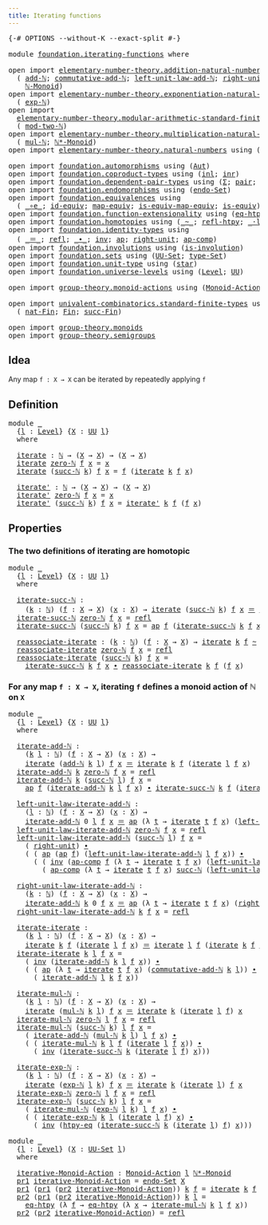 ```yaml
---
title: Iterating functions
---
```


<pre class="Agda"><a id="45" class="Symbol">{-#</a> <a id="49" class="Keyword">OPTIONS</a> <a id="57" class="Pragma">--without-K</a> <a id="69" class="Pragma">--exact-split</a> <a id="83" class="Symbol">#-}</a>

<a id="88" class="Keyword">module</a> <a id="95" href="foundation.iterating-functions.html" class="Module">foundation.iterating-functions</a> <a id="126" class="Keyword">where</a>

<a id="133" class="Keyword">open</a> <a id="138" class="Keyword">import</a> <a id="145" href="elementary-number-theory.addition-natural-numbers.html" class="Module">elementary-number-theory.addition-natural-numbers</a> <a id="195" class="Keyword">using</a>
  <a id="203" class="Symbol">(</a> <a id="205" href="elementary-number-theory.addition-natural-numbers.html#1164" class="Function">add-ℕ</a><a id="210" class="Symbol">;</a> <a id="212" href="elementary-number-theory.addition-natural-numbers.html#2240" class="Function">commutative-add-ℕ</a><a id="229" class="Symbol">;</a> <a id="231" href="elementary-number-theory.addition-natural-numbers.html#1532" class="Function">left-unit-law-add-ℕ</a><a id="250" class="Symbol">;</a> <a id="252" href="elementary-number-theory.addition-natural-numbers.html#1447" class="Function">right-unit-law-add-ℕ</a><a id="272" class="Symbol">;</a>
    <a id="278" href="elementary-number-theory.addition-natural-numbers.html#4840" class="Function">ℕ-Monoid</a><a id="286" class="Symbol">)</a>
<a id="288" class="Keyword">open</a> <a id="293" class="Keyword">import</a> <a id="300" href="elementary-number-theory.exponentiation-natural-numbers.html" class="Module">elementary-number-theory.exponentiation-natural-numbers</a> <a id="356" class="Keyword">using</a>
  <a id="364" class="Symbol">(</a> <a id="366" href="elementary-number-theory.exponentiation-natural-numbers.html#685" class="Function">exp-ℕ</a><a id="371" class="Symbol">)</a>
<a id="373" class="Keyword">open</a> <a id="378" class="Keyword">import</a>
  <a id="387" href="elementary-number-theory.modular-arithmetic-standard-finite-types.html" class="Module">elementary-number-theory.modular-arithmetic-standard-finite-types</a> <a id="453" class="Keyword">using</a>
  <a id="461" class="Symbol">(</a> <a id="463" href="elementary-number-theory.modular-arithmetic-standard-finite-types.html#2983" class="Function">mod-two-ℕ</a><a id="472" class="Symbol">)</a>
<a id="474" class="Keyword">open</a> <a id="479" class="Keyword">import</a> <a id="486" href="elementary-number-theory.multiplication-natural-numbers.html" class="Module">elementary-number-theory.multiplication-natural-numbers</a> <a id="542" class="Keyword">using</a>
  <a id="550" class="Symbol">(</a> <a id="552" href="elementary-number-theory.multiplication-natural-numbers.html#1358" class="Function">mul-ℕ</a><a id="557" class="Symbol">;</a> <a id="559" href="elementary-number-theory.multiplication-natural-numbers.html#8584" class="Function">ℕ*-Monoid</a><a id="568" class="Symbol">)</a>
<a id="570" class="Keyword">open</a> <a id="575" class="Keyword">import</a> <a id="582" href="elementary-number-theory.natural-numbers.html" class="Module">elementary-number-theory.natural-numbers</a> <a id="623" class="Keyword">using</a> <a id="629" class="Symbol">(</a><a id="630" href="elementary-number-theory.natural-numbers.html#1458" class="Datatype">ℕ</a><a id="631" class="Symbol">;</a> <a id="633" href="elementary-number-theory.natural-numbers.html#1479" class="InductiveConstructor">zero-ℕ</a><a id="639" class="Symbol">;</a> <a id="641" href="elementary-number-theory.natural-numbers.html#1492" class="InductiveConstructor">succ-ℕ</a><a id="647" class="Symbol">)</a>

<a id="650" class="Keyword">open</a> <a id="655" class="Keyword">import</a> <a id="662" href="foundation.automorphisms.html" class="Module">foundation.automorphisms</a> <a id="687" class="Keyword">using</a> <a id="693" class="Symbol">(</a><a id="694" href="foundation.automorphisms.html#1297" class="Function">Aut</a><a id="697" class="Symbol">)</a>
<a id="699" class="Keyword">open</a> <a id="704" class="Keyword">import</a> <a id="711" href="foundation.coproduct-types.html" class="Module">foundation.coproduct-types</a> <a id="738" class="Keyword">using</a> <a id="744" class="Symbol">(</a><a id="745" href="foundation.coproduct-types.html#1253" class="InductiveConstructor">inl</a><a id="748" class="Symbol">;</a> <a id="750" href="foundation.coproduct-types.html#1276" class="InductiveConstructor">inr</a><a id="753" class="Symbol">)</a>
<a id="755" class="Keyword">open</a> <a id="760" class="Keyword">import</a> <a id="767" href="foundation.dependent-pair-types.html" class="Module">foundation.dependent-pair-types</a> <a id="799" class="Keyword">using</a> <a id="805" class="Symbol">(</a><a id="806" href="foundation-core.dependent-pair-types.html#515" class="Record">Σ</a><a id="807" class="Symbol">;</a> <a id="809" href="foundation-core.dependent-pair-types.html#588" class="InductiveConstructor">pair</a><a id="813" class="Symbol">;</a> <a id="815" href="foundation-core.dependent-pair-types.html#605" class="Field">pr1</a><a id="818" class="Symbol">;</a> <a id="820" href="foundation-core.dependent-pair-types.html#617" class="Field">pr2</a><a id="823" class="Symbol">)</a>
<a id="825" class="Keyword">open</a> <a id="830" class="Keyword">import</a> <a id="837" href="foundation.endomorphisms.html" class="Module">foundation.endomorphisms</a> <a id="862" class="Keyword">using</a> <a id="868" class="Symbol">(</a><a id="869" href="foundation.endomorphisms.html#947" class="Function">endo-Set</a><a id="877" class="Symbol">)</a>
<a id="879" class="Keyword">open</a> <a id="884" class="Keyword">import</a> <a id="891" href="foundation.equivalences.html" class="Module">foundation.equivalences</a> <a id="915" class="Keyword">using</a>
  <a id="923" class="Symbol">(</a> <a id="925" href="foundation-core.equivalences.html#7869" class="Function Operator">_∘e_</a><a id="929" class="Symbol">;</a> <a id="931" href="foundation-core.equivalences.html#2494" class="Function">id-equiv</a><a id="939" class="Symbol">;</a> <a id="941" href="foundation-core.equivalences.html#1821" class="Function">map-equiv</a><a id="950" class="Symbol">;</a> <a id="952" href="foundation-core.equivalences.html#1876" class="Function">is-equiv-map-equiv</a><a id="970" class="Symbol">;</a> <a id="972" href="foundation-core.equivalences.html#1556" class="Function">is-equiv</a><a id="980" class="Symbol">)</a>
<a id="982" class="Keyword">open</a> <a id="987" class="Keyword">import</a> <a id="994" href="foundation.function-extensionality.html" class="Module">foundation.function-extensionality</a> <a id="1029" class="Keyword">using</a> <a id="1035" class="Symbol">(</a><a id="1036" href="foundation-core.function-extensionality.html#1463" class="Function">eq-htpy</a><a id="1043" class="Symbol">;</a> <a id="1045" href="foundation-core.function-extensionality.html#965" class="Function">htpy-eq</a><a id="1052" class="Symbol">)</a>
<a id="1054" class="Keyword">open</a> <a id="1059" class="Keyword">import</a> <a id="1066" href="foundation.homotopies.html" class="Module">foundation.homotopies</a> <a id="1088" class="Keyword">using</a> <a id="1094" class="Symbol">(</a><a id="1095" href="foundation-core.homotopies.html#627" class="Function Operator">_~_</a><a id="1098" class="Symbol">;</a> <a id="1100" href="foundation-core.homotopies.html#741" class="Function">refl-htpy</a><a id="1109" class="Symbol">;</a> <a id="1111" href="foundation-core.homotopies.html#1877" class="Function Operator">_·l_</a><a id="1115" class="Symbol">)</a>
<a id="1117" class="Keyword">open</a> <a id="1122" class="Keyword">import</a> <a id="1129" href="foundation.identity-types.html" class="Module">foundation.identity-types</a> <a id="1155" class="Keyword">using</a>
  <a id="1163" class="Symbol">(</a> <a id="1165" href="foundation-core.identity-types.html#1865" class="Function Operator">_＝_</a><a id="1168" class="Symbol">;</a> <a id="1170" href="foundation-core.identity-types.html#1820" class="InductiveConstructor">refl</a><a id="1174" class="Symbol">;</a> <a id="1176" href="foundation-core.identity-types.html#2425" class="Function Operator">_∙_</a><a id="1179" class="Symbol">;</a> <a id="1181" href="foundation-core.identity-types.html#2729" class="Function">inv</a><a id="1184" class="Symbol">;</a> <a id="1186" href="foundation-core.identity-types.html#4003" class="Function">ap</a><a id="1188" class="Symbol">;</a> <a id="1190" href="foundation-core.identity-types.html#3074" class="Function">right-unit</a><a id="1200" class="Symbol">;</a> <a id="1202" href="foundation-core.identity-types.html#4263" class="Function">ap-comp</a><a id="1209" class="Symbol">)</a>
<a id="1211" class="Keyword">open</a> <a id="1216" class="Keyword">import</a> <a id="1223" href="foundation.involutions.html" class="Module">foundation.involutions</a> <a id="1246" class="Keyword">using</a> <a id="1252" class="Symbol">(</a><a id="1253" href="foundation.involutions.html#891" class="Function">is-involution</a><a id="1266" class="Symbol">)</a>
<a id="1268" class="Keyword">open</a> <a id="1273" class="Keyword">import</a> <a id="1280" href="foundation.sets.html" class="Module">foundation.sets</a> <a id="1296" class="Keyword">using</a> <a id="1302" class="Symbol">(</a><a id="1303" href="foundation-core.sets.html#1190" class="Function">UU-Set</a><a id="1309" class="Symbol">;</a> <a id="1311" href="foundation-core.sets.html#1304" class="Function">type-Set</a><a id="1319" class="Symbol">)</a>
<a id="1321" class="Keyword">open</a> <a id="1326" class="Keyword">import</a> <a id="1333" href="foundation.unit-type.html" class="Module">foundation.unit-type</a> <a id="1354" class="Keyword">using</a> <a id="1360" class="Symbol">(</a><a id="1361" href="foundation.unit-type.html#1108" class="InductiveConstructor">star</a><a id="1365" class="Symbol">)</a>
<a id="1367" class="Keyword">open</a> <a id="1372" class="Keyword">import</a> <a id="1379" href="foundation.universe-levels.html" class="Module">foundation.universe-levels</a> <a id="1406" class="Keyword">using</a> <a id="1412" class="Symbol">(</a><a id="1413" href="Agda.Primitive.html#597" class="Postulate">Level</a><a id="1418" class="Symbol">;</a> <a id="1420" href="foundation-core.universe-levels.html#235" class="Primitive">UU</a><a id="1422" class="Symbol">)</a>

<a id="1425" class="Keyword">open</a> <a id="1430" class="Keyword">import</a> <a id="1437" href="group-theory.monoid-actions.html" class="Module">group-theory.monoid-actions</a> <a id="1465" class="Keyword">using</a> <a id="1471" class="Symbol">(</a><a id="1472" href="group-theory.monoid-actions.html#607" class="Function">Monoid-Action</a><a id="1485" class="Symbol">)</a>

<a id="1488" class="Keyword">open</a> <a id="1493" class="Keyword">import</a> <a id="1500" href="univalent-combinatorics.standard-finite-types.html" class="Module">univalent-combinatorics.standard-finite-types</a> <a id="1546" class="Keyword">using</a>
  <a id="1554" class="Symbol">(</a> <a id="1556" href="univalent-combinatorics.standard-finite-types.html#6240" class="Function">nat-Fin</a><a id="1563" class="Symbol">;</a> <a id="1565" href="univalent-combinatorics.standard-finite-types.html#2523" class="Function">Fin</a><a id="1568" class="Symbol">;</a> <a id="1570" href="univalent-combinatorics.standard-finite-types.html#8301" class="Function">succ-Fin</a><a id="1578" class="Symbol">)</a>

<a id="1581" class="Keyword">open</a> <a id="1586" class="Keyword">import</a> <a id="1593" href="group-theory.monoids.html" class="Module">group-theory.monoids</a>
<a id="1614" class="Keyword">open</a> <a id="1619" class="Keyword">import</a> <a id="1626" href="group-theory.semigroups.html" class="Module">group-theory.semigroups</a>
</pre>
## Idea

Any map `f : X → X` can be iterated by repeatedly applying `f`

## Definition

<pre class="Agda"><a id="1751" class="Keyword">module</a> <a id="1758" href="foundation.iterating-functions.html#1758" class="Module">_</a>
  <a id="1762" class="Symbol">{</a><a id="1763" href="foundation.iterating-functions.html#1763" class="Bound">l</a> <a id="1765" class="Symbol">:</a> <a id="1767" href="Agda.Primitive.html#597" class="Postulate">Level</a><a id="1772" class="Symbol">}</a> <a id="1774" class="Symbol">{</a><a id="1775" href="foundation.iterating-functions.html#1775" class="Bound">X</a> <a id="1777" class="Symbol">:</a> <a id="1779" href="foundation-core.universe-levels.html#235" class="Primitive">UU</a> <a id="1782" href="foundation.iterating-functions.html#1763" class="Bound">l</a><a id="1783" class="Symbol">}</a>
  <a id="1787" class="Keyword">where</a>
  
  <a id="1798" href="foundation.iterating-functions.html#1798" class="Function">iterate</a> <a id="1806" class="Symbol">:</a> <a id="1808" href="elementary-number-theory.natural-numbers.html#1458" class="Datatype">ℕ</a> <a id="1810" class="Symbol">→</a> <a id="1812" class="Symbol">(</a><a id="1813" href="foundation.iterating-functions.html#1775" class="Bound">X</a> <a id="1815" class="Symbol">→</a> <a id="1817" href="foundation.iterating-functions.html#1775" class="Bound">X</a><a id="1818" class="Symbol">)</a> <a id="1820" class="Symbol">→</a> <a id="1822" class="Symbol">(</a><a id="1823" href="foundation.iterating-functions.html#1775" class="Bound">X</a> <a id="1825" class="Symbol">→</a> <a id="1827" href="foundation.iterating-functions.html#1775" class="Bound">X</a><a id="1828" class="Symbol">)</a>
  <a id="1832" href="foundation.iterating-functions.html#1798" class="Function">iterate</a> <a id="1840" href="elementary-number-theory.natural-numbers.html#1479" class="InductiveConstructor">zero-ℕ</a> <a id="1847" href="foundation.iterating-functions.html#1847" class="Bound">f</a> <a id="1849" href="foundation.iterating-functions.html#1849" class="Bound">x</a> <a id="1851" class="Symbol">=</a> <a id="1853" href="foundation.iterating-functions.html#1849" class="Bound">x</a>
  <a id="1857" href="foundation.iterating-functions.html#1798" class="Function">iterate</a> <a id="1865" class="Symbol">(</a><a id="1866" href="elementary-number-theory.natural-numbers.html#1492" class="InductiveConstructor">succ-ℕ</a> <a id="1873" href="foundation.iterating-functions.html#1873" class="Bound">k</a><a id="1874" class="Symbol">)</a> <a id="1876" href="foundation.iterating-functions.html#1876" class="Bound">f</a> <a id="1878" href="foundation.iterating-functions.html#1878" class="Bound">x</a> <a id="1880" class="Symbol">=</a> <a id="1882" href="foundation.iterating-functions.html#1876" class="Bound">f</a> <a id="1884" class="Symbol">(</a><a id="1885" href="foundation.iterating-functions.html#1798" class="Function">iterate</a> <a id="1893" href="foundation.iterating-functions.html#1873" class="Bound">k</a> <a id="1895" href="foundation.iterating-functions.html#1876" class="Bound">f</a> <a id="1897" href="foundation.iterating-functions.html#1878" class="Bound">x</a><a id="1898" class="Symbol">)</a>

  <a id="1903" href="foundation.iterating-functions.html#1903" class="Function">iterate&#39;</a> <a id="1912" class="Symbol">:</a> <a id="1914" href="elementary-number-theory.natural-numbers.html#1458" class="Datatype">ℕ</a> <a id="1916" class="Symbol">→</a> <a id="1918" class="Symbol">(</a><a id="1919" href="foundation.iterating-functions.html#1775" class="Bound">X</a> <a id="1921" class="Symbol">→</a> <a id="1923" href="foundation.iterating-functions.html#1775" class="Bound">X</a><a id="1924" class="Symbol">)</a> <a id="1926" class="Symbol">→</a> <a id="1928" class="Symbol">(</a><a id="1929" href="foundation.iterating-functions.html#1775" class="Bound">X</a> <a id="1931" class="Symbol">→</a> <a id="1933" href="foundation.iterating-functions.html#1775" class="Bound">X</a><a id="1934" class="Symbol">)</a>
  <a id="1938" href="foundation.iterating-functions.html#1903" class="Function">iterate&#39;</a> <a id="1947" href="elementary-number-theory.natural-numbers.html#1479" class="InductiveConstructor">zero-ℕ</a> <a id="1954" href="foundation.iterating-functions.html#1954" class="Bound">f</a> <a id="1956" href="foundation.iterating-functions.html#1956" class="Bound">x</a> <a id="1958" class="Symbol">=</a> <a id="1960" href="foundation.iterating-functions.html#1956" class="Bound">x</a>
  <a id="1964" href="foundation.iterating-functions.html#1903" class="Function">iterate&#39;</a> <a id="1973" class="Symbol">(</a><a id="1974" href="elementary-number-theory.natural-numbers.html#1492" class="InductiveConstructor">succ-ℕ</a> <a id="1981" href="foundation.iterating-functions.html#1981" class="Bound">k</a><a id="1982" class="Symbol">)</a> <a id="1984" href="foundation.iterating-functions.html#1984" class="Bound">f</a> <a id="1986" href="foundation.iterating-functions.html#1986" class="Bound">x</a> <a id="1988" class="Symbol">=</a> <a id="1990" href="foundation.iterating-functions.html#1903" class="Function">iterate&#39;</a> <a id="1999" href="foundation.iterating-functions.html#1981" class="Bound">k</a> <a id="2001" href="foundation.iterating-functions.html#1984" class="Bound">f</a> <a id="2003" class="Symbol">(</a><a id="2004" href="foundation.iterating-functions.html#1984" class="Bound">f</a> <a id="2006" href="foundation.iterating-functions.html#1986" class="Bound">x</a><a id="2007" class="Symbol">)</a>
</pre>
## Properties

### The two definitions of iterating are homotopic

<pre class="Agda"><a id="2089" class="Keyword">module</a> <a id="2096" href="foundation.iterating-functions.html#2096" class="Module">_</a>
  <a id="2100" class="Symbol">{</a><a id="2101" href="foundation.iterating-functions.html#2101" class="Bound">l</a> <a id="2103" class="Symbol">:</a> <a id="2105" href="Agda.Primitive.html#597" class="Postulate">Level</a><a id="2110" class="Symbol">}</a> <a id="2112" class="Symbol">{</a><a id="2113" href="foundation.iterating-functions.html#2113" class="Bound">X</a> <a id="2115" class="Symbol">:</a> <a id="2117" href="foundation-core.universe-levels.html#235" class="Primitive">UU</a> <a id="2120" href="foundation.iterating-functions.html#2101" class="Bound">l</a><a id="2121" class="Symbol">}</a>
  <a id="2125" class="Keyword">where</a>

  <a id="2134" href="foundation.iterating-functions.html#2134" class="Function">iterate-succ-ℕ</a> <a id="2149" class="Symbol">:</a>
    <a id="2155" class="Symbol">(</a><a id="2156" href="foundation.iterating-functions.html#2156" class="Bound">k</a> <a id="2158" class="Symbol">:</a> <a id="2160" href="elementary-number-theory.natural-numbers.html#1458" class="Datatype">ℕ</a><a id="2161" class="Symbol">)</a> <a id="2163" class="Symbol">(</a><a id="2164" href="foundation.iterating-functions.html#2164" class="Bound">f</a> <a id="2166" class="Symbol">:</a> <a id="2168" href="foundation.iterating-functions.html#2113" class="Bound">X</a> <a id="2170" class="Symbol">→</a> <a id="2172" href="foundation.iterating-functions.html#2113" class="Bound">X</a><a id="2173" class="Symbol">)</a> <a id="2175" class="Symbol">(</a><a id="2176" href="foundation.iterating-functions.html#2176" class="Bound">x</a> <a id="2178" class="Symbol">:</a> <a id="2180" href="foundation.iterating-functions.html#2113" class="Bound">X</a><a id="2181" class="Symbol">)</a> <a id="2183" class="Symbol">→</a> <a id="2185" href="foundation.iterating-functions.html#1798" class="Function">iterate</a> <a id="2193" class="Symbol">(</a><a id="2194" href="elementary-number-theory.natural-numbers.html#1492" class="InductiveConstructor">succ-ℕ</a> <a id="2201" href="foundation.iterating-functions.html#2156" class="Bound">k</a><a id="2202" class="Symbol">)</a> <a id="2204" href="foundation.iterating-functions.html#2164" class="Bound">f</a> <a id="2206" href="foundation.iterating-functions.html#2176" class="Bound">x</a> <a id="2208" href="foundation-core.identity-types.html#1865" class="Function Operator">＝</a> <a id="2210" href="foundation.iterating-functions.html#1798" class="Function">iterate</a> <a id="2218" href="foundation.iterating-functions.html#2156" class="Bound">k</a> <a id="2220" href="foundation.iterating-functions.html#2164" class="Bound">f</a> <a id="2222" class="Symbol">(</a><a id="2223" href="foundation.iterating-functions.html#2164" class="Bound">f</a> <a id="2225" href="foundation.iterating-functions.html#2176" class="Bound">x</a><a id="2226" class="Symbol">)</a>
  <a id="2230" href="foundation.iterating-functions.html#2134" class="Function">iterate-succ-ℕ</a> <a id="2245" href="elementary-number-theory.natural-numbers.html#1479" class="InductiveConstructor">zero-ℕ</a> <a id="2252" href="foundation.iterating-functions.html#2252" class="Bound">f</a> <a id="2254" href="foundation.iterating-functions.html#2254" class="Bound">x</a> <a id="2256" class="Symbol">=</a> <a id="2258" href="foundation-core.identity-types.html#1820" class="InductiveConstructor">refl</a>
  <a id="2265" href="foundation.iterating-functions.html#2134" class="Function">iterate-succ-ℕ</a> <a id="2280" class="Symbol">(</a><a id="2281" href="elementary-number-theory.natural-numbers.html#1492" class="InductiveConstructor">succ-ℕ</a> <a id="2288" href="foundation.iterating-functions.html#2288" class="Bound">k</a><a id="2289" class="Symbol">)</a> <a id="2291" href="foundation.iterating-functions.html#2291" class="Bound">f</a> <a id="2293" href="foundation.iterating-functions.html#2293" class="Bound">x</a> <a id="2295" class="Symbol">=</a> <a id="2297" href="foundation-core.identity-types.html#4003" class="Function">ap</a> <a id="2300" href="foundation.iterating-functions.html#2291" class="Bound">f</a> <a id="2302" class="Symbol">(</a><a id="2303" href="foundation.iterating-functions.html#2134" class="Function">iterate-succ-ℕ</a> <a id="2318" href="foundation.iterating-functions.html#2288" class="Bound">k</a> <a id="2320" href="foundation.iterating-functions.html#2291" class="Bound">f</a> <a id="2322" href="foundation.iterating-functions.html#2293" class="Bound">x</a><a id="2323" class="Symbol">)</a>

  <a id="2328" href="foundation.iterating-functions.html#2328" class="Function">reassociate-iterate</a> <a id="2348" class="Symbol">:</a> <a id="2350" class="Symbol">(</a><a id="2351" href="foundation.iterating-functions.html#2351" class="Bound">k</a> <a id="2353" class="Symbol">:</a> <a id="2355" href="elementary-number-theory.natural-numbers.html#1458" class="Datatype">ℕ</a><a id="2356" class="Symbol">)</a> <a id="2358" class="Symbol">(</a><a id="2359" href="foundation.iterating-functions.html#2359" class="Bound">f</a> <a id="2361" class="Symbol">:</a> <a id="2363" href="foundation.iterating-functions.html#2113" class="Bound">X</a> <a id="2365" class="Symbol">→</a> <a id="2367" href="foundation.iterating-functions.html#2113" class="Bound">X</a><a id="2368" class="Symbol">)</a> <a id="2370" class="Symbol">→</a> <a id="2372" href="foundation.iterating-functions.html#1798" class="Function">iterate</a> <a id="2380" href="foundation.iterating-functions.html#2351" class="Bound">k</a> <a id="2382" href="foundation.iterating-functions.html#2359" class="Bound">f</a> <a id="2384" href="foundation-core.homotopies.html#627" class="Function Operator">~</a> <a id="2386" href="foundation.iterating-functions.html#1903" class="Function">iterate&#39;</a> <a id="2395" href="foundation.iterating-functions.html#2351" class="Bound">k</a> <a id="2397" href="foundation.iterating-functions.html#2359" class="Bound">f</a>
  <a id="2401" href="foundation.iterating-functions.html#2328" class="Function">reassociate-iterate</a> <a id="2421" href="elementary-number-theory.natural-numbers.html#1479" class="InductiveConstructor">zero-ℕ</a> <a id="2428" href="foundation.iterating-functions.html#2428" class="Bound">f</a> <a id="2430" href="foundation.iterating-functions.html#2430" class="Bound">x</a> <a id="2432" class="Symbol">=</a> <a id="2434" href="foundation-core.identity-types.html#1820" class="InductiveConstructor">refl</a>
  <a id="2441" href="foundation.iterating-functions.html#2328" class="Function">reassociate-iterate</a> <a id="2461" class="Symbol">(</a><a id="2462" href="elementary-number-theory.natural-numbers.html#1492" class="InductiveConstructor">succ-ℕ</a> <a id="2469" href="foundation.iterating-functions.html#2469" class="Bound">k</a><a id="2470" class="Symbol">)</a> <a id="2472" href="foundation.iterating-functions.html#2472" class="Bound">f</a> <a id="2474" href="foundation.iterating-functions.html#2474" class="Bound">x</a> <a id="2476" class="Symbol">=</a>
    <a id="2482" href="foundation.iterating-functions.html#2134" class="Function">iterate-succ-ℕ</a> <a id="2497" href="foundation.iterating-functions.html#2469" class="Bound">k</a> <a id="2499" href="foundation.iterating-functions.html#2472" class="Bound">f</a> <a id="2501" href="foundation.iterating-functions.html#2474" class="Bound">x</a> <a id="2503" href="foundation-core.identity-types.html#2425" class="Function Operator">∙</a> <a id="2505" href="foundation.iterating-functions.html#2328" class="Function">reassociate-iterate</a> <a id="2525" href="foundation.iterating-functions.html#2469" class="Bound">k</a> <a id="2527" href="foundation.iterating-functions.html#2472" class="Bound">f</a> <a id="2529" class="Symbol">(</a><a id="2530" href="foundation.iterating-functions.html#2472" class="Bound">f</a> <a id="2532" href="foundation.iterating-functions.html#2474" class="Bound">x</a><a id="2533" class="Symbol">)</a>
</pre>
### For any map `f : X → X`, iterating `f` defines a monoid action of ℕ on `X`

<pre class="Agda"><a id="2628" class="Keyword">module</a> <a id="2635" href="foundation.iterating-functions.html#2635" class="Module">_</a>
  <a id="2639" class="Symbol">{</a><a id="2640" href="foundation.iterating-functions.html#2640" class="Bound">l</a> <a id="2642" class="Symbol">:</a> <a id="2644" href="Agda.Primitive.html#597" class="Postulate">Level</a><a id="2649" class="Symbol">}</a> <a id="2651" class="Symbol">{</a><a id="2652" href="foundation.iterating-functions.html#2652" class="Bound">X</a> <a id="2654" class="Symbol">:</a> <a id="2656" href="foundation-core.universe-levels.html#235" class="Primitive">UU</a> <a id="2659" href="foundation.iterating-functions.html#2640" class="Bound">l</a><a id="2660" class="Symbol">}</a>
  <a id="2664" class="Keyword">where</a>

  <a id="2673" href="foundation.iterating-functions.html#2673" class="Function">iterate-add-ℕ</a> <a id="2687" class="Symbol">:</a>
    <a id="2693" class="Symbol">(</a><a id="2694" href="foundation.iterating-functions.html#2694" class="Bound">k</a> <a id="2696" href="foundation.iterating-functions.html#2696" class="Bound">l</a> <a id="2698" class="Symbol">:</a> <a id="2700" href="elementary-number-theory.natural-numbers.html#1458" class="Datatype">ℕ</a><a id="2701" class="Symbol">)</a> <a id="2703" class="Symbol">(</a><a id="2704" href="foundation.iterating-functions.html#2704" class="Bound">f</a> <a id="2706" class="Symbol">:</a> <a id="2708" href="foundation.iterating-functions.html#2652" class="Bound">X</a> <a id="2710" class="Symbol">→</a> <a id="2712" href="foundation.iterating-functions.html#2652" class="Bound">X</a><a id="2713" class="Symbol">)</a> <a id="2715" class="Symbol">(</a><a id="2716" href="foundation.iterating-functions.html#2716" class="Bound">x</a> <a id="2718" class="Symbol">:</a> <a id="2720" href="foundation.iterating-functions.html#2652" class="Bound">X</a><a id="2721" class="Symbol">)</a> <a id="2723" class="Symbol">→</a>
    <a id="2729" href="foundation.iterating-functions.html#1798" class="Function">iterate</a> <a id="2737" class="Symbol">(</a><a id="2738" href="elementary-number-theory.addition-natural-numbers.html#1164" class="Function">add-ℕ</a> <a id="2744" href="foundation.iterating-functions.html#2694" class="Bound">k</a> <a id="2746" href="foundation.iterating-functions.html#2696" class="Bound">l</a><a id="2747" class="Symbol">)</a> <a id="2749" href="foundation.iterating-functions.html#2704" class="Bound">f</a> <a id="2751" href="foundation.iterating-functions.html#2716" class="Bound">x</a> <a id="2753" href="foundation-core.identity-types.html#1865" class="Function Operator">＝</a> <a id="2755" href="foundation.iterating-functions.html#1798" class="Function">iterate</a> <a id="2763" href="foundation.iterating-functions.html#2694" class="Bound">k</a> <a id="2765" href="foundation.iterating-functions.html#2704" class="Bound">f</a> <a id="2767" class="Symbol">(</a><a id="2768" href="foundation.iterating-functions.html#1798" class="Function">iterate</a> <a id="2776" href="foundation.iterating-functions.html#2696" class="Bound">l</a> <a id="2778" href="foundation.iterating-functions.html#2704" class="Bound">f</a> <a id="2780" href="foundation.iterating-functions.html#2716" class="Bound">x</a><a id="2781" class="Symbol">)</a>
  <a id="2785" href="foundation.iterating-functions.html#2673" class="Function">iterate-add-ℕ</a> <a id="2799" href="foundation.iterating-functions.html#2799" class="Bound">k</a> <a id="2801" href="elementary-number-theory.natural-numbers.html#1479" class="InductiveConstructor">zero-ℕ</a> <a id="2808" href="foundation.iterating-functions.html#2808" class="Bound">f</a> <a id="2810" href="foundation.iterating-functions.html#2810" class="Bound">x</a> <a id="2812" class="Symbol">=</a> <a id="2814" href="foundation-core.identity-types.html#1820" class="InductiveConstructor">refl</a>
  <a id="2821" href="foundation.iterating-functions.html#2673" class="Function">iterate-add-ℕ</a> <a id="2835" href="foundation.iterating-functions.html#2835" class="Bound">k</a> <a id="2837" class="Symbol">(</a><a id="2838" href="elementary-number-theory.natural-numbers.html#1492" class="InductiveConstructor">succ-ℕ</a> <a id="2845" href="foundation.iterating-functions.html#2845" class="Bound">l</a><a id="2846" class="Symbol">)</a> <a id="2848" href="foundation.iterating-functions.html#2848" class="Bound">f</a> <a id="2850" href="foundation.iterating-functions.html#2850" class="Bound">x</a> <a id="2852" class="Symbol">=</a>
    <a id="2858" href="foundation-core.identity-types.html#4003" class="Function">ap</a> <a id="2861" href="foundation.iterating-functions.html#2848" class="Bound">f</a> <a id="2863" class="Symbol">(</a><a id="2864" href="foundation.iterating-functions.html#2673" class="Function">iterate-add-ℕ</a> <a id="2878" href="foundation.iterating-functions.html#2835" class="Bound">k</a> <a id="2880" href="foundation.iterating-functions.html#2845" class="Bound">l</a> <a id="2882" href="foundation.iterating-functions.html#2848" class="Bound">f</a> <a id="2884" href="foundation.iterating-functions.html#2850" class="Bound">x</a><a id="2885" class="Symbol">)</a> <a id="2887" href="foundation-core.identity-types.html#2425" class="Function Operator">∙</a> <a id="2889" href="foundation.iterating-functions.html#2134" class="Function">iterate-succ-ℕ</a> <a id="2904" href="foundation.iterating-functions.html#2835" class="Bound">k</a> <a id="2906" href="foundation.iterating-functions.html#2848" class="Bound">f</a> <a id="2908" class="Symbol">(</a><a id="2909" href="foundation.iterating-functions.html#1798" class="Function">iterate</a> <a id="2917" href="foundation.iterating-functions.html#2845" class="Bound">l</a> <a id="2919" href="foundation.iterating-functions.html#2848" class="Bound">f</a> <a id="2921" href="foundation.iterating-functions.html#2850" class="Bound">x</a><a id="2922" class="Symbol">)</a>

  <a id="2927" href="foundation.iterating-functions.html#2927" class="Function">left-unit-law-iterate-add-ℕ</a> <a id="2955" class="Symbol">:</a>
    <a id="2961" class="Symbol">(</a><a id="2962" href="foundation.iterating-functions.html#2962" class="Bound">l</a> <a id="2964" class="Symbol">:</a> <a id="2966" href="elementary-number-theory.natural-numbers.html#1458" class="Datatype">ℕ</a><a id="2967" class="Symbol">)</a> <a id="2969" class="Symbol">(</a><a id="2970" href="foundation.iterating-functions.html#2970" class="Bound">f</a> <a id="2972" class="Symbol">:</a> <a id="2974" href="foundation.iterating-functions.html#2652" class="Bound">X</a> <a id="2976" class="Symbol">→</a> <a id="2978" href="foundation.iterating-functions.html#2652" class="Bound">X</a><a id="2979" class="Symbol">)</a> <a id="2981" class="Symbol">(</a><a id="2982" href="foundation.iterating-functions.html#2982" class="Bound">x</a> <a id="2984" class="Symbol">:</a> <a id="2986" href="foundation.iterating-functions.html#2652" class="Bound">X</a><a id="2987" class="Symbol">)</a> <a id="2989" class="Symbol">→</a>
    <a id="2995" href="foundation.iterating-functions.html#2673" class="Function">iterate-add-ℕ</a> <a id="3009" class="Number">0</a> <a id="3011" href="foundation.iterating-functions.html#2962" class="Bound">l</a> <a id="3013" href="foundation.iterating-functions.html#2970" class="Bound">f</a> <a id="3015" href="foundation.iterating-functions.html#2982" class="Bound">x</a> <a id="3017" href="foundation-core.identity-types.html#1865" class="Function Operator">＝</a> <a id="3019" href="foundation-core.identity-types.html#4003" class="Function">ap</a> <a id="3022" class="Symbol">(λ</a> <a id="3025" href="foundation.iterating-functions.html#3025" class="Bound">t</a> <a id="3027" class="Symbol">→</a> <a id="3029" href="foundation.iterating-functions.html#1798" class="Function">iterate</a> <a id="3037" href="foundation.iterating-functions.html#3025" class="Bound">t</a> <a id="3039" href="foundation.iterating-functions.html#2970" class="Bound">f</a> <a id="3041" href="foundation.iterating-functions.html#2982" class="Bound">x</a><a id="3042" class="Symbol">)</a> <a id="3044" class="Symbol">(</a><a id="3045" href="elementary-number-theory.addition-natural-numbers.html#1532" class="Function">left-unit-law-add-ℕ</a> <a id="3065" href="foundation.iterating-functions.html#2962" class="Bound">l</a><a id="3066" class="Symbol">)</a>
  <a id="3070" href="foundation.iterating-functions.html#2927" class="Function">left-unit-law-iterate-add-ℕ</a> <a id="3098" href="elementary-number-theory.natural-numbers.html#1479" class="InductiveConstructor">zero-ℕ</a> <a id="3105" href="foundation.iterating-functions.html#3105" class="Bound">f</a> <a id="3107" href="foundation.iterating-functions.html#3107" class="Bound">x</a> <a id="3109" class="Symbol">=</a> <a id="3111" href="foundation-core.identity-types.html#1820" class="InductiveConstructor">refl</a>
  <a id="3118" href="foundation.iterating-functions.html#2927" class="Function">left-unit-law-iterate-add-ℕ</a> <a id="3146" class="Symbol">(</a><a id="3147" href="elementary-number-theory.natural-numbers.html#1492" class="InductiveConstructor">succ-ℕ</a> <a id="3154" href="foundation.iterating-functions.html#3154" class="Bound">l</a><a id="3155" class="Symbol">)</a> <a id="3157" href="foundation.iterating-functions.html#3157" class="Bound">f</a> <a id="3159" href="foundation.iterating-functions.html#3159" class="Bound">x</a> <a id="3161" class="Symbol">=</a>
    <a id="3167" class="Symbol">(</a> <a id="3169" href="foundation-core.identity-types.html#3074" class="Function">right-unit</a><a id="3179" class="Symbol">)</a> <a id="3181" href="foundation-core.identity-types.html#2425" class="Function Operator">∙</a>
    <a id="3187" class="Symbol">(</a> <a id="3189" class="Symbol">(</a> <a id="3191" href="foundation-core.identity-types.html#4003" class="Function">ap</a> <a id="3194" class="Symbol">(</a><a id="3195" href="foundation-core.identity-types.html#4003" class="Function">ap</a> <a id="3198" href="foundation.iterating-functions.html#3157" class="Bound">f</a><a id="3199" class="Symbol">)</a> <a id="3201" class="Symbol">(</a><a id="3202" href="foundation.iterating-functions.html#2927" class="Function">left-unit-law-iterate-add-ℕ</a> <a id="3230" href="foundation.iterating-functions.html#3154" class="Bound">l</a> <a id="3232" href="foundation.iterating-functions.html#3157" class="Bound">f</a> <a id="3234" href="foundation.iterating-functions.html#3159" class="Bound">x</a><a id="3235" class="Symbol">))</a> <a id="3238" href="foundation-core.identity-types.html#2425" class="Function Operator">∙</a>
      <a id="3246" class="Symbol">(</a> <a id="3248" class="Symbol">(</a> <a id="3250" href="foundation-core.identity-types.html#2729" class="Function">inv</a> <a id="3254" class="Symbol">(</a><a id="3255" href="foundation-core.identity-types.html#4263" class="Function">ap-comp</a> <a id="3263" href="foundation.iterating-functions.html#3157" class="Bound">f</a> <a id="3265" class="Symbol">(λ</a> <a id="3268" href="foundation.iterating-functions.html#3268" class="Bound">t</a> <a id="3270" class="Symbol">→</a> <a id="3272" href="foundation.iterating-functions.html#1798" class="Function">iterate</a> <a id="3280" href="foundation.iterating-functions.html#3268" class="Bound">t</a> <a id="3282" href="foundation.iterating-functions.html#3157" class="Bound">f</a> <a id="3284" href="foundation.iterating-functions.html#3159" class="Bound">x</a><a id="3285" class="Symbol">)</a> <a id="3287" class="Symbol">(</a><a id="3288" href="elementary-number-theory.addition-natural-numbers.html#1532" class="Function">left-unit-law-add-ℕ</a> <a id="3308" href="foundation.iterating-functions.html#3154" class="Bound">l</a><a id="3309" class="Symbol">)))</a> <a id="3313" href="foundation-core.identity-types.html#2425" class="Function Operator">∙</a>
        <a id="3323" class="Symbol">(</a> <a id="3325" href="foundation-core.identity-types.html#4263" class="Function">ap-comp</a> <a id="3333" class="Symbol">(λ</a> <a id="3336" href="foundation.iterating-functions.html#3336" class="Bound">t</a> <a id="3338" class="Symbol">→</a> <a id="3340" href="foundation.iterating-functions.html#1798" class="Function">iterate</a> <a id="3348" href="foundation.iterating-functions.html#3336" class="Bound">t</a> <a id="3350" href="foundation.iterating-functions.html#3157" class="Bound">f</a> <a id="3352" href="foundation.iterating-functions.html#3159" class="Bound">x</a><a id="3353" class="Symbol">)</a> <a id="3355" href="elementary-number-theory.natural-numbers.html#1492" class="InductiveConstructor">succ-ℕ</a> <a id="3362" class="Symbol">(</a><a id="3363" href="elementary-number-theory.addition-natural-numbers.html#1532" class="Function">left-unit-law-add-ℕ</a> <a id="3383" href="foundation.iterating-functions.html#3154" class="Bound">l</a><a id="3384" class="Symbol">))))</a>

  <a id="3392" href="foundation.iterating-functions.html#3392" class="Function">right-unit-law-iterate-add-ℕ</a> <a id="3421" class="Symbol">:</a>
    <a id="3427" class="Symbol">(</a><a id="3428" href="foundation.iterating-functions.html#3428" class="Bound">k</a> <a id="3430" class="Symbol">:</a> <a id="3432" href="elementary-number-theory.natural-numbers.html#1458" class="Datatype">ℕ</a><a id="3433" class="Symbol">)</a> <a id="3435" class="Symbol">(</a><a id="3436" href="foundation.iterating-functions.html#3436" class="Bound">f</a> <a id="3438" class="Symbol">:</a> <a id="3440" href="foundation.iterating-functions.html#2652" class="Bound">X</a> <a id="3442" class="Symbol">→</a> <a id="3444" href="foundation.iterating-functions.html#2652" class="Bound">X</a><a id="3445" class="Symbol">)</a> <a id="3447" class="Symbol">(</a><a id="3448" href="foundation.iterating-functions.html#3448" class="Bound">x</a> <a id="3450" class="Symbol">:</a> <a id="3452" href="foundation.iterating-functions.html#2652" class="Bound">X</a><a id="3453" class="Symbol">)</a> <a id="3455" class="Symbol">→</a>
    <a id="3461" href="foundation.iterating-functions.html#2673" class="Function">iterate-add-ℕ</a> <a id="3475" href="foundation.iterating-functions.html#3428" class="Bound">k</a> <a id="3477" class="Number">0</a> <a id="3479" href="foundation.iterating-functions.html#3436" class="Bound">f</a> <a id="3481" href="foundation.iterating-functions.html#3448" class="Bound">x</a> <a id="3483" href="foundation-core.identity-types.html#1865" class="Function Operator">＝</a> <a id="3485" href="foundation-core.identity-types.html#4003" class="Function">ap</a> <a id="3488" class="Symbol">(λ</a> <a id="3491" href="foundation.iterating-functions.html#3491" class="Bound">t</a> <a id="3493" class="Symbol">→</a> <a id="3495" href="foundation.iterating-functions.html#1798" class="Function">iterate</a> <a id="3503" href="foundation.iterating-functions.html#3491" class="Bound">t</a> <a id="3505" href="foundation.iterating-functions.html#3436" class="Bound">f</a> <a id="3507" href="foundation.iterating-functions.html#3448" class="Bound">x</a><a id="3508" class="Symbol">)</a> <a id="3510" class="Symbol">(</a><a id="3511" href="elementary-number-theory.addition-natural-numbers.html#1447" class="Function">right-unit-law-add-ℕ</a> <a id="3532" href="foundation.iterating-functions.html#3428" class="Bound">k</a><a id="3533" class="Symbol">)</a>
  <a id="3537" href="foundation.iterating-functions.html#3392" class="Function">right-unit-law-iterate-add-ℕ</a> <a id="3566" href="foundation.iterating-functions.html#3566" class="Bound">k</a> <a id="3568" href="foundation.iterating-functions.html#3568" class="Bound">f</a> <a id="3570" href="foundation.iterating-functions.html#3570" class="Bound">x</a> <a id="3572" class="Symbol">=</a> <a id="3574" href="foundation-core.identity-types.html#1820" class="InductiveConstructor">refl</a>

  <a id="3582" href="foundation.iterating-functions.html#3582" class="Function">iterate-iterate</a> <a id="3598" class="Symbol">:</a>
    <a id="3604" class="Symbol">(</a><a id="3605" href="foundation.iterating-functions.html#3605" class="Bound">k</a> <a id="3607" href="foundation.iterating-functions.html#3607" class="Bound">l</a> <a id="3609" class="Symbol">:</a> <a id="3611" href="elementary-number-theory.natural-numbers.html#1458" class="Datatype">ℕ</a><a id="3612" class="Symbol">)</a> <a id="3614" class="Symbol">(</a><a id="3615" href="foundation.iterating-functions.html#3615" class="Bound">f</a> <a id="3617" class="Symbol">:</a> <a id="3619" href="foundation.iterating-functions.html#2652" class="Bound">X</a> <a id="3621" class="Symbol">→</a> <a id="3623" href="foundation.iterating-functions.html#2652" class="Bound">X</a><a id="3624" class="Symbol">)</a> <a id="3626" class="Symbol">(</a><a id="3627" href="foundation.iterating-functions.html#3627" class="Bound">x</a> <a id="3629" class="Symbol">:</a> <a id="3631" href="foundation.iterating-functions.html#2652" class="Bound">X</a><a id="3632" class="Symbol">)</a> <a id="3634" class="Symbol">→</a>
    <a id="3640" href="foundation.iterating-functions.html#1798" class="Function">iterate</a> <a id="3648" href="foundation.iterating-functions.html#3605" class="Bound">k</a> <a id="3650" href="foundation.iterating-functions.html#3615" class="Bound">f</a> <a id="3652" class="Symbol">(</a><a id="3653" href="foundation.iterating-functions.html#1798" class="Function">iterate</a> <a id="3661" href="foundation.iterating-functions.html#3607" class="Bound">l</a> <a id="3663" href="foundation.iterating-functions.html#3615" class="Bound">f</a> <a id="3665" href="foundation.iterating-functions.html#3627" class="Bound">x</a><a id="3666" class="Symbol">)</a> <a id="3668" href="foundation-core.identity-types.html#1865" class="Function Operator">＝</a> <a id="3670" href="foundation.iterating-functions.html#1798" class="Function">iterate</a> <a id="3678" href="foundation.iterating-functions.html#3607" class="Bound">l</a> <a id="3680" href="foundation.iterating-functions.html#3615" class="Bound">f</a> <a id="3682" class="Symbol">(</a><a id="3683" href="foundation.iterating-functions.html#1798" class="Function">iterate</a> <a id="3691" href="foundation.iterating-functions.html#3605" class="Bound">k</a> <a id="3693" href="foundation.iterating-functions.html#3615" class="Bound">f</a> <a id="3695" href="foundation.iterating-functions.html#3627" class="Bound">x</a><a id="3696" class="Symbol">)</a>
  <a id="3700" href="foundation.iterating-functions.html#3582" class="Function">iterate-iterate</a> <a id="3716" href="foundation.iterating-functions.html#3716" class="Bound">k</a> <a id="3718" href="foundation.iterating-functions.html#3718" class="Bound">l</a> <a id="3720" href="foundation.iterating-functions.html#3720" class="Bound">f</a> <a id="3722" href="foundation.iterating-functions.html#3722" class="Bound">x</a> <a id="3724" class="Symbol">=</a>
    <a id="3730" class="Symbol">(</a> <a id="3732" href="foundation-core.identity-types.html#2729" class="Function">inv</a> <a id="3736" class="Symbol">(</a><a id="3737" href="foundation.iterating-functions.html#2673" class="Function">iterate-add-ℕ</a> <a id="3751" href="foundation.iterating-functions.html#3716" class="Bound">k</a> <a id="3753" href="foundation.iterating-functions.html#3718" class="Bound">l</a> <a id="3755" href="foundation.iterating-functions.html#3720" class="Bound">f</a> <a id="3757" href="foundation.iterating-functions.html#3722" class="Bound">x</a><a id="3758" class="Symbol">))</a> <a id="3761" href="foundation-core.identity-types.html#2425" class="Function Operator">∙</a>
    <a id="3767" class="Symbol">(</a> <a id="3769" class="Symbol">(</a> <a id="3771" href="foundation-core.identity-types.html#4003" class="Function">ap</a> <a id="3774" class="Symbol">(λ</a> <a id="3777" href="foundation.iterating-functions.html#3777" class="Bound">t</a> <a id="3779" class="Symbol">→</a> <a id="3781" href="foundation.iterating-functions.html#1798" class="Function">iterate</a> <a id="3789" href="foundation.iterating-functions.html#3777" class="Bound">t</a> <a id="3791" href="foundation.iterating-functions.html#3720" class="Bound">f</a> <a id="3793" href="foundation.iterating-functions.html#3722" class="Bound">x</a><a id="3794" class="Symbol">)</a> <a id="3796" class="Symbol">(</a><a id="3797" href="elementary-number-theory.addition-natural-numbers.html#2240" class="Function">commutative-add-ℕ</a> <a id="3815" href="foundation.iterating-functions.html#3716" class="Bound">k</a> <a id="3817" href="foundation.iterating-functions.html#3718" class="Bound">l</a><a id="3818" class="Symbol">))</a> <a id="3821" href="foundation-core.identity-types.html#2425" class="Function Operator">∙</a>
      <a id="3829" class="Symbol">(</a> <a id="3831" href="foundation.iterating-functions.html#2673" class="Function">iterate-add-ℕ</a> <a id="3845" href="foundation.iterating-functions.html#3718" class="Bound">l</a> <a id="3847" href="foundation.iterating-functions.html#3716" class="Bound">k</a> <a id="3849" href="foundation.iterating-functions.html#3720" class="Bound">f</a> <a id="3851" href="foundation.iterating-functions.html#3722" class="Bound">x</a><a id="3852" class="Symbol">))</a>

  <a id="3858" href="foundation.iterating-functions.html#3858" class="Function">iterate-mul-ℕ</a> <a id="3872" class="Symbol">:</a>
    <a id="3878" class="Symbol">(</a><a id="3879" href="foundation.iterating-functions.html#3879" class="Bound">k</a> <a id="3881" href="foundation.iterating-functions.html#3881" class="Bound">l</a> <a id="3883" class="Symbol">:</a> <a id="3885" href="elementary-number-theory.natural-numbers.html#1458" class="Datatype">ℕ</a><a id="3886" class="Symbol">)</a> <a id="3888" class="Symbol">(</a><a id="3889" href="foundation.iterating-functions.html#3889" class="Bound">f</a> <a id="3891" class="Symbol">:</a> <a id="3893" href="foundation.iterating-functions.html#2652" class="Bound">X</a> <a id="3895" class="Symbol">→</a> <a id="3897" href="foundation.iterating-functions.html#2652" class="Bound">X</a><a id="3898" class="Symbol">)</a> <a id="3900" class="Symbol">(</a><a id="3901" href="foundation.iterating-functions.html#3901" class="Bound">x</a> <a id="3903" class="Symbol">:</a> <a id="3905" href="foundation.iterating-functions.html#2652" class="Bound">X</a><a id="3906" class="Symbol">)</a> <a id="3908" class="Symbol">→</a>
    <a id="3914" href="foundation.iterating-functions.html#1798" class="Function">iterate</a> <a id="3922" class="Symbol">(</a><a id="3923" href="elementary-number-theory.multiplication-natural-numbers.html#1358" class="Function">mul-ℕ</a> <a id="3929" href="foundation.iterating-functions.html#3879" class="Bound">k</a> <a id="3931" href="foundation.iterating-functions.html#3881" class="Bound">l</a><a id="3932" class="Symbol">)</a> <a id="3934" href="foundation.iterating-functions.html#3889" class="Bound">f</a> <a id="3936" href="foundation.iterating-functions.html#3901" class="Bound">x</a> <a id="3938" href="foundation-core.identity-types.html#1865" class="Function Operator">＝</a> <a id="3940" href="foundation.iterating-functions.html#1798" class="Function">iterate</a> <a id="3948" href="foundation.iterating-functions.html#3879" class="Bound">k</a> <a id="3950" class="Symbol">(</a><a id="3951" href="foundation.iterating-functions.html#1798" class="Function">iterate</a> <a id="3959" href="foundation.iterating-functions.html#3881" class="Bound">l</a> <a id="3961" href="foundation.iterating-functions.html#3889" class="Bound">f</a><a id="3962" class="Symbol">)</a> <a id="3964" href="foundation.iterating-functions.html#3901" class="Bound">x</a>
  <a id="3968" href="foundation.iterating-functions.html#3858" class="Function">iterate-mul-ℕ</a> <a id="3982" href="elementary-number-theory.natural-numbers.html#1479" class="InductiveConstructor">zero-ℕ</a> <a id="3989" href="foundation.iterating-functions.html#3989" class="Bound">l</a> <a id="3991" href="foundation.iterating-functions.html#3991" class="Bound">f</a> <a id="3993" href="foundation.iterating-functions.html#3993" class="Bound">x</a> <a id="3995" class="Symbol">=</a> <a id="3997" href="foundation-core.identity-types.html#1820" class="InductiveConstructor">refl</a>
  <a id="4004" href="foundation.iterating-functions.html#3858" class="Function">iterate-mul-ℕ</a> <a id="4018" class="Symbol">(</a><a id="4019" href="elementary-number-theory.natural-numbers.html#1492" class="InductiveConstructor">succ-ℕ</a> <a id="4026" href="foundation.iterating-functions.html#4026" class="Bound">k</a><a id="4027" class="Symbol">)</a> <a id="4029" href="foundation.iterating-functions.html#4029" class="Bound">l</a> <a id="4031" href="foundation.iterating-functions.html#4031" class="Bound">f</a> <a id="4033" href="foundation.iterating-functions.html#4033" class="Bound">x</a> <a id="4035" class="Symbol">=</a>
    <a id="4041" class="Symbol">(</a> <a id="4043" href="foundation.iterating-functions.html#2673" class="Function">iterate-add-ℕ</a> <a id="4057" class="Symbol">(</a><a id="4058" href="elementary-number-theory.multiplication-natural-numbers.html#1358" class="Function">mul-ℕ</a> <a id="4064" href="foundation.iterating-functions.html#4026" class="Bound">k</a> <a id="4066" href="foundation.iterating-functions.html#4029" class="Bound">l</a><a id="4067" class="Symbol">)</a> <a id="4069" href="foundation.iterating-functions.html#4029" class="Bound">l</a> <a id="4071" href="foundation.iterating-functions.html#4031" class="Bound">f</a> <a id="4073" href="foundation.iterating-functions.html#4033" class="Bound">x</a><a id="4074" class="Symbol">)</a> <a id="4076" href="foundation-core.identity-types.html#2425" class="Function Operator">∙</a>
    <a id="4082" class="Symbol">(</a> <a id="4084" class="Symbol">(</a> <a id="4086" href="foundation.iterating-functions.html#3858" class="Function">iterate-mul-ℕ</a> <a id="4100" href="foundation.iterating-functions.html#4026" class="Bound">k</a> <a id="4102" href="foundation.iterating-functions.html#4029" class="Bound">l</a> <a id="4104" href="foundation.iterating-functions.html#4031" class="Bound">f</a> <a id="4106" class="Symbol">(</a><a id="4107" href="foundation.iterating-functions.html#1798" class="Function">iterate</a> <a id="4115" href="foundation.iterating-functions.html#4029" class="Bound">l</a> <a id="4117" href="foundation.iterating-functions.html#4031" class="Bound">f</a> <a id="4119" href="foundation.iterating-functions.html#4033" class="Bound">x</a><a id="4120" class="Symbol">))</a> <a id="4123" href="foundation-core.identity-types.html#2425" class="Function Operator">∙</a>
      <a id="4131" class="Symbol">(</a> <a id="4133" href="foundation-core.identity-types.html#2729" class="Function">inv</a> <a id="4137" class="Symbol">(</a><a id="4138" href="foundation.iterating-functions.html#2134" class="Function">iterate-succ-ℕ</a> <a id="4153" href="foundation.iterating-functions.html#4026" class="Bound">k</a> <a id="4155" class="Symbol">(</a><a id="4156" href="foundation.iterating-functions.html#1798" class="Function">iterate</a> <a id="4164" href="foundation.iterating-functions.html#4029" class="Bound">l</a> <a id="4166" href="foundation.iterating-functions.html#4031" class="Bound">f</a><a id="4167" class="Symbol">)</a> <a id="4169" href="foundation.iterating-functions.html#4033" class="Bound">x</a><a id="4170" class="Symbol">)))</a>

  <a id="4177" href="foundation.iterating-functions.html#4177" class="Function">iterate-exp-ℕ</a> <a id="4191" class="Symbol">:</a>
    <a id="4197" class="Symbol">(</a><a id="4198" href="foundation.iterating-functions.html#4198" class="Bound">k</a> <a id="4200" href="foundation.iterating-functions.html#4200" class="Bound">l</a> <a id="4202" class="Symbol">:</a> <a id="4204" href="elementary-number-theory.natural-numbers.html#1458" class="Datatype">ℕ</a><a id="4205" class="Symbol">)</a> <a id="4207" class="Symbol">(</a><a id="4208" href="foundation.iterating-functions.html#4208" class="Bound">f</a> <a id="4210" class="Symbol">:</a> <a id="4212" href="foundation.iterating-functions.html#2652" class="Bound">X</a> <a id="4214" class="Symbol">→</a> <a id="4216" href="foundation.iterating-functions.html#2652" class="Bound">X</a><a id="4217" class="Symbol">)</a> <a id="4219" class="Symbol">(</a><a id="4220" href="foundation.iterating-functions.html#4220" class="Bound">x</a> <a id="4222" class="Symbol">:</a> <a id="4224" href="foundation.iterating-functions.html#2652" class="Bound">X</a><a id="4225" class="Symbol">)</a> <a id="4227" class="Symbol">→</a>
    <a id="4233" href="foundation.iterating-functions.html#1798" class="Function">iterate</a> <a id="4241" class="Symbol">(</a><a id="4242" href="elementary-number-theory.exponentiation-natural-numbers.html#685" class="Function">exp-ℕ</a> <a id="4248" href="foundation.iterating-functions.html#4200" class="Bound">l</a> <a id="4250" href="foundation.iterating-functions.html#4198" class="Bound">k</a><a id="4251" class="Symbol">)</a> <a id="4253" href="foundation.iterating-functions.html#4208" class="Bound">f</a> <a id="4255" href="foundation.iterating-functions.html#4220" class="Bound">x</a> <a id="4257" href="foundation-core.identity-types.html#1865" class="Function Operator">＝</a> <a id="4259" href="foundation.iterating-functions.html#1798" class="Function">iterate</a> <a id="4267" href="foundation.iterating-functions.html#4198" class="Bound">k</a> <a id="4269" class="Symbol">(</a><a id="4270" href="foundation.iterating-functions.html#1798" class="Function">iterate</a> <a id="4278" href="foundation.iterating-functions.html#4200" class="Bound">l</a><a id="4279" class="Symbol">)</a> <a id="4281" href="foundation.iterating-functions.html#4208" class="Bound">f</a> <a id="4283" href="foundation.iterating-functions.html#4220" class="Bound">x</a>
  <a id="4287" href="foundation.iterating-functions.html#4177" class="Function">iterate-exp-ℕ</a> <a id="4301" href="elementary-number-theory.natural-numbers.html#1479" class="InductiveConstructor">zero-ℕ</a> <a id="4308" href="foundation.iterating-functions.html#4308" class="Bound">l</a> <a id="4310" href="foundation.iterating-functions.html#4310" class="Bound">f</a> <a id="4312" href="foundation.iterating-functions.html#4312" class="Bound">x</a> <a id="4314" class="Symbol">=</a> <a id="4316" href="foundation-core.identity-types.html#1820" class="InductiveConstructor">refl</a>
  <a id="4323" href="foundation.iterating-functions.html#4177" class="Function">iterate-exp-ℕ</a> <a id="4337" class="Symbol">(</a><a id="4338" href="elementary-number-theory.natural-numbers.html#1492" class="InductiveConstructor">succ-ℕ</a> <a id="4345" href="foundation.iterating-functions.html#4345" class="Bound">k</a><a id="4346" class="Symbol">)</a> <a id="4348" href="foundation.iterating-functions.html#4348" class="Bound">l</a> <a id="4350" href="foundation.iterating-functions.html#4350" class="Bound">f</a> <a id="4352" href="foundation.iterating-functions.html#4352" class="Bound">x</a> <a id="4354" class="Symbol">=</a>
    <a id="4360" class="Symbol">(</a> <a id="4362" href="foundation.iterating-functions.html#3858" class="Function">iterate-mul-ℕ</a> <a id="4376" class="Symbol">(</a><a id="4377" href="elementary-number-theory.exponentiation-natural-numbers.html#685" class="Function">exp-ℕ</a> <a id="4383" href="foundation.iterating-functions.html#4348" class="Bound">l</a> <a id="4385" href="foundation.iterating-functions.html#4345" class="Bound">k</a><a id="4386" class="Symbol">)</a> <a id="4388" href="foundation.iterating-functions.html#4348" class="Bound">l</a> <a id="4390" href="foundation.iterating-functions.html#4350" class="Bound">f</a> <a id="4392" href="foundation.iterating-functions.html#4352" class="Bound">x</a><a id="4393" class="Symbol">)</a> <a id="4395" href="foundation-core.identity-types.html#2425" class="Function Operator">∙</a>
    <a id="4401" class="Symbol">(</a> <a id="4403" class="Symbol">(</a> <a id="4405" href="foundation.iterating-functions.html#4177" class="Function">iterate-exp-ℕ</a> <a id="4419" href="foundation.iterating-functions.html#4345" class="Bound">k</a> <a id="4421" href="foundation.iterating-functions.html#4348" class="Bound">l</a> <a id="4423" class="Symbol">(</a><a id="4424" href="foundation.iterating-functions.html#1798" class="Function">iterate</a> <a id="4432" href="foundation.iterating-functions.html#4348" class="Bound">l</a> <a id="4434" href="foundation.iterating-functions.html#4350" class="Bound">f</a><a id="4435" class="Symbol">)</a> <a id="4437" href="foundation.iterating-functions.html#4352" class="Bound">x</a><a id="4438" class="Symbol">)</a> <a id="4440" href="foundation-core.identity-types.html#2425" class="Function Operator">∙</a>
      <a id="4448" class="Symbol">(</a> <a id="4450" href="foundation-core.identity-types.html#2729" class="Function">inv</a> <a id="4454" class="Symbol">(</a><a id="4455" href="foundation-core.function-extensionality.html#965" class="Function">htpy-eq</a> <a id="4463" class="Symbol">(</a><a id="4464" href="foundation.iterating-functions.html#2134" class="Function">iterate-succ-ℕ</a> <a id="4479" href="foundation.iterating-functions.html#4345" class="Bound">k</a> <a id="4481" class="Symbol">(</a><a id="4482" href="foundation.iterating-functions.html#1798" class="Function">iterate</a> <a id="4490" href="foundation.iterating-functions.html#4348" class="Bound">l</a><a id="4491" class="Symbol">)</a> <a id="4493" href="foundation.iterating-functions.html#4350" class="Bound">f</a><a id="4494" class="Symbol">)</a> <a id="4496" href="foundation.iterating-functions.html#4352" class="Bound">x</a><a id="4497" class="Symbol">)))</a>
      
<a id="4508" class="Keyword">module</a> <a id="4515" href="foundation.iterating-functions.html#4515" class="Module">_</a>
  <a id="4519" class="Symbol">{</a><a id="4520" href="foundation.iterating-functions.html#4520" class="Bound">l</a> <a id="4522" class="Symbol">:</a> <a id="4524" href="Agda.Primitive.html#597" class="Postulate">Level</a><a id="4529" class="Symbol">}</a> <a id="4531" class="Symbol">(</a><a id="4532" href="foundation.iterating-functions.html#4532" class="Bound">X</a> <a id="4534" class="Symbol">:</a> <a id="4536" href="foundation-core.sets.html#1190" class="Function">UU-Set</a> <a id="4543" href="foundation.iterating-functions.html#4520" class="Bound">l</a><a id="4544" class="Symbol">)</a>
  <a id="4548" class="Keyword">where</a>
  
  <a id="4559" href="foundation.iterating-functions.html#4559" class="Function">iterative-Monoid-Action</a> <a id="4583" class="Symbol">:</a> <a id="4585" href="group-theory.monoid-actions.html#607" class="Function">Monoid-Action</a> <a id="4599" href="foundation.iterating-functions.html#4520" class="Bound">l</a> <a id="4601" href="elementary-number-theory.multiplication-natural-numbers.html#8584" class="Function">ℕ*-Monoid</a>
  <a id="4613" href="foundation-core.dependent-pair-types.html#605" class="Field">pr1</a> <a id="4617" href="foundation.iterating-functions.html#4559" class="Function">iterative-Monoid-Action</a> <a id="4641" class="Symbol">=</a> <a id="4643" href="foundation.endomorphisms.html#947" class="Function">endo-Set</a> <a id="4652" href="foundation.iterating-functions.html#4532" class="Bound">X</a>
  <a id="4656" href="foundation-core.dependent-pair-types.html#605" class="Field">pr1</a> <a id="4660" class="Symbol">(</a><a id="4661" href="foundation-core.dependent-pair-types.html#605" class="Field">pr1</a> <a id="4665" class="Symbol">(</a><a id="4666" href="foundation-core.dependent-pair-types.html#617" class="Field">pr2</a> <a id="4670" href="foundation.iterating-functions.html#4559" class="Function">iterative-Monoid-Action</a><a id="4693" class="Symbol">))</a> <a id="4696" href="foundation.iterating-functions.html#4696" class="Bound">k</a> <a id="4698" href="foundation.iterating-functions.html#4698" class="Bound">f</a> <a id="4700" class="Symbol">=</a> <a id="4702" href="foundation.iterating-functions.html#1798" class="Function">iterate</a> <a id="4710" href="foundation.iterating-functions.html#4696" class="Bound">k</a> <a id="4712" href="foundation.iterating-functions.html#4698" class="Bound">f</a>
  <a id="4716" href="foundation-core.dependent-pair-types.html#617" class="Field">pr2</a> <a id="4720" class="Symbol">(</a><a id="4721" href="foundation-core.dependent-pair-types.html#605" class="Field">pr1</a> <a id="4725" class="Symbol">(</a><a id="4726" href="foundation-core.dependent-pair-types.html#617" class="Field">pr2</a> <a id="4730" href="foundation.iterating-functions.html#4559" class="Function">iterative-Monoid-Action</a><a id="4753" class="Symbol">))</a> <a id="4756" href="foundation.iterating-functions.html#4756" class="Bound">k</a> <a id="4758" href="foundation.iterating-functions.html#4758" class="Bound">l</a> <a id="4760" class="Symbol">=</a>
    <a id="4766" href="foundation-core.function-extensionality.html#1463" class="Function">eq-htpy</a> <a id="4774" class="Symbol">(λ</a> <a id="4777" href="foundation.iterating-functions.html#4777" class="Bound">f</a> <a id="4779" class="Symbol">→</a> <a id="4781" href="foundation-core.function-extensionality.html#1463" class="Function">eq-htpy</a> <a id="4789" class="Symbol">(λ</a> <a id="4792" href="foundation.iterating-functions.html#4792" class="Bound">x</a> <a id="4794" class="Symbol">→</a> <a id="4796" href="foundation.iterating-functions.html#3858" class="Function">iterate-mul-ℕ</a> <a id="4810" href="foundation.iterating-functions.html#4756" class="Bound">k</a> <a id="4812" href="foundation.iterating-functions.html#4758" class="Bound">l</a> <a id="4814" href="foundation.iterating-functions.html#4777" class="Bound">f</a> <a id="4816" href="foundation.iterating-functions.html#4792" class="Bound">x</a><a id="4817" class="Symbol">))</a>
  <a id="4822" href="foundation-core.dependent-pair-types.html#617" class="Field">pr2</a> <a id="4826" class="Symbol">(</a><a id="4827" href="foundation-core.dependent-pair-types.html#617" class="Field">pr2</a> <a id="4831" href="foundation.iterating-functions.html#4559" class="Function">iterative-Monoid-Action</a><a id="4854" class="Symbol">)</a> <a id="4856" class="Symbol">=</a> <a id="4858" href="foundation-core.identity-types.html#1820" class="InductiveConstructor">refl</a>
</pre>